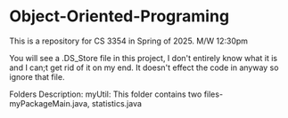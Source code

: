 # Object-Oriented-Programing
This is a repository for CS 3354 in Spring of 2025. M/W 12:30pm

You will see a .DS_Store file in this project, I don't entirely know what it is and I can;t get rid of it on my end. It doesn't effect the code in anyway so ignore that file.

Folders Description:
    myUtil: This folder contains two files- myPackageMain.java, statistics.java
